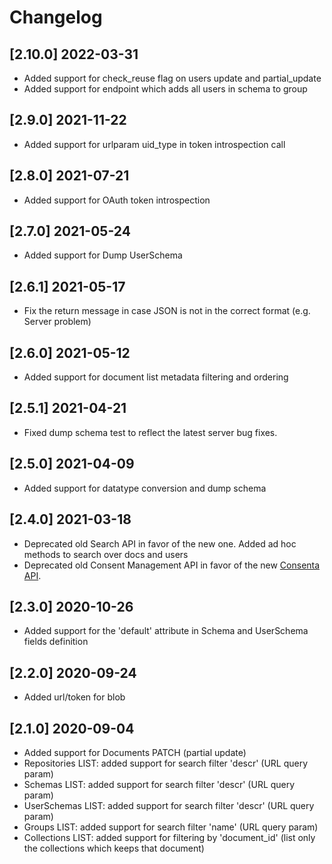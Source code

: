 # Changelog

## [2.10.0] 2022-03-31
- Added support for check_reuse flag on users update and partial_update 
- Added support for endpoint which adds all users in schema to group

## [2.9.0] 2021-11-22
- Added support for urlparam uid_type in token introspection call

## [2.8.0] 2021-07-21
- Added support for OAuth token introspection

## [2.7.0] 2021-05-24
- Added support for Dump UserSchema

## [2.6.1] 2021-05-17
- Fix the return message in case JSON is not in the correct format (e.g. Server problem)

## [2.6.0] 2021-05-12
- Added support for document list metadata filtering and ordering

## [2.5.1] 2021-04-21
- Fixed dump schema test to reflect the latest server bug fixes.

## [2.5.0] 2021-04-09
- Added support for datatype conversion and dump schema

## [2.4.0] 2021-03-18
- Deprecated old Search API in favor of the new one. Added ad hoc methods to
  search over docs and users
- Deprecated old Consent Management API in favor of the new 
  [Consenta API](https://docs.chino.io/consent/consentame/docs/v1).

## [2.3.0] 2020-10-26 
- Added support for the 'default' attribute in Schema and UserSchema fields
  definition

## [2.2.0] 2020-09-24 
- Added url/token for blob

## [2.1.0] 2020-09-04
- Added support for Documents PATCH (partial update)
- Repositories LIST: added support for search filter 'descr' (URL query param)
- Schemas LIST: added support for search filter 'descr' (URL query param)
- UserSchemas LIST: added support for search filter 'descr' (URL query param)
- Groups LIST: added support for search filter 'name' (URL query param)
- Collections LIST: added support for filtering by 'document_id' (list only the
  collections which keeps that document)
